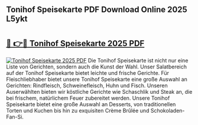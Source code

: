 ## Tonihof Speisekarte PDF Download Online 2025 L5ykt

# <h2><a href="http://gc9zo5.nevu.top/?p=Tonihof+Speisekarte">🔗 👉🔴 Tonihof Speisekarte 2025 PDF</a></h2>

[![Tonihof Speisekarte 2025 PDF](https://i.imgur.com/dBaPXMq.png)](http://gc9zo5.nevu.top/?p=Tonihof+Speisekarte)
Die Tonihof Speisekarte ist nicht nur eine Liste von Gerichten, sondern auch die Kunst der Wahl. Unser Salatbereich auf der Tonihof Speisekarte bietet leichte und frische Gerichte. Für Fleischliebhaber bietet unsere Tonihof Speisekarte eine große Auswahl an Gerichten: Rindfleisch, Schweinefleisch, Huhn und Fisch. Unseren Auserwählten bieten wir köstliche Gerichte wie Schaschlik und Steak an, die bei frischem, natürlichem Feuer zubereitet werden. Unsere Tonihof Speisekarte bietet eine große Auswahl an Desserts, von traditionellen Torten und Kuchen bis hin zu exquisiten Crème Brûlée und Schokoladen-Fan-Si.
